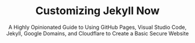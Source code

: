 ---
layout: post
title: Customizing Jekyll Now
subtitle: A Highly Opinionated Guide to Using GitHub Pages, Visual Studio Code, Jekyll, Google Domains, and Cloudflare to Create a Basic Secure Website
category: Guides
series: starting-from-scratch
tags:
- 
- 
---